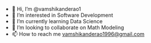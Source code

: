 - 👋 Hi, I’m @vamshikanderao1
- 👀 I’m interested in Software Development
- 🌱 I’m currently learning Data Science
- 💞️ I’m looking to collaborate on Math Modeling
- 📫 How to reach me vamshikanderao1996@gmail.com

<!---
vamshikanderao1/vamshikanderao1 is a ✨ special ✨ repository because its `README.md` (this file) appears on your GitHub profile.
You can click the Preview link to take a look at your changes.
--->
